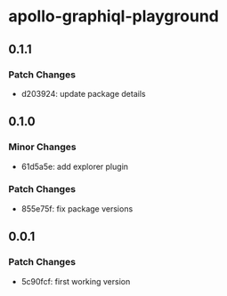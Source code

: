 # apollo-graphiql-playground

## 0.1.1

### Patch Changes

- d203924: update package details

## 0.1.0

### Minor Changes

- 61d5a5e: add explorer plugin

### Patch Changes

- 855e75f: fix package versions

## 0.0.1

### Patch Changes

- 5c90fcf: first working version
